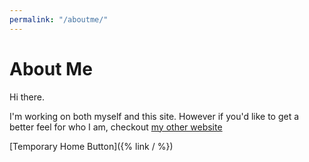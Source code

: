 ```yaml
---
permalink: "/aboutme/"
---
```

# About Me
Hi there.

I'm working on both myself and this site. However if you'd like to get a better feel for who I am, checkout <a href="shaunyap.me">my other website</a>





[Temporary Home Button]({% link / %})
